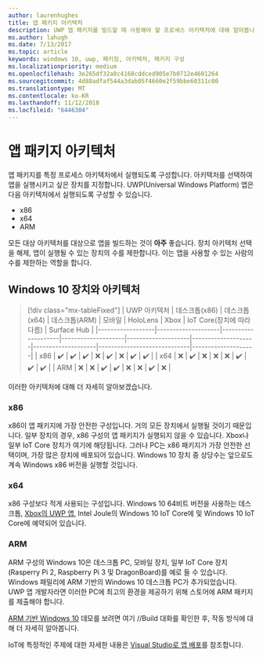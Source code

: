 ```yaml
---
author: laurenhughes
title: 앱 패키지 아키텍처
description: UWP 앱 패키지를 빌드할 때 사용해야 할 프로세스 아키텍처에 대해 알아봅니다.
ms.author: lahugh
ms.date: 7/13/2017
ms.topic: article
keywords: windows 10, uwp, 패키징, 아키텍처, 패키지 구성
ms.localizationpriority: medium
ms.openlocfilehash: 3e265df32a8c4168cddced905e7b0712e4601264
ms.sourcegitcommit: 4d88adfaf544a3dab05f4660e2f59bbe60311c00
ms.translationtype: MT
ms.contentlocale: ko-KR
ms.lasthandoff: 11/12/2018
ms.locfileid: "6446304"
---
```

# <a name="app-package-architectures"></a>앱 패키지 아키텍처

앱 패키지를 특정 프로세스 아키텍처에서 실행되도록 구성합니다. 아키텍처를 선택하여 앱을 실행시키고 싶은 장치를 지정합니다. UWP(Universal Windows Platform) 앱은 다음 아키텍처에서 실행되도록 구성할 수 있습니다.
- x86
- x64
- ARM

모든 대상 아키텍처를 대상으로 앱을 빌드하는 것이 **아주** 좋습니다. 장치 아키텍처 선택을 해제, 앱이 실행될 수 있는 장치의 수를 제한합니다. 이는 앱을 사용할 수 있는 사람의 수를 제한하는 역할을 합니다.

## <a name="windows-10-devices-and-architectures"></a>Windows 10 장치와 아키텍처

> [!div class="mx-tableFixed"]
| UWP 아키텍처 | 데스크톱(x86)      | 데스크톱(x64)      | 데스크톱(ARM)      | 모바일             | HoloLens           | Xbox               | IoT Core(장치에 따라 다름) | Surface Hub        |
|------------------|--------------------|--------------------|--------------------|--------------------|--------------------|--------------------|-----------------------------|--------------------|
| x86              | :heavy_check_mark: | :heavy_check_mark: | :heavy_check_mark: | :x:                | :heavy_check_mark: | :x:                | :heavy_check_mark:          | :heavy_check_mark: |
| x64              | :x:                | :heavy_check_mark: | :x:                | :x:                | :x:                | :heavy_check_mark: | :heavy_check_mark:          | :heavy_check_mark: |
| ARM              | :x:                | :x:                | :heavy_check_mark: | :heavy_check_mark: | :x:                | :x:                | :heavy_check_mark:          | :x:                |
 

이러한 아키텍처에 대해 더 자세히 알아보겠습니다. 

### <a name="x86"></a>x86
x86이 앱 패키지에 가장 안전한 구성입니다. 거의 모든 장치에서 실행될 것이기 때문입니다. 일부 장치의 경우, x86 구성의 앱 패키지가 실행되지 않을 수 있습니다. Xbox나 일부 IoT Core 장치가 여기에 해당됩니다. 그러나 PC는 x86 패키지가 가장 안전한 선택이며, 가장 많은 장치에 배포되어 있습니다. Windows 10 장치 중 상당수는 앞으로도 계속 Windows x86 버전을 실행할 것입니다. 

### <a name="x64"></a>x64
x86 구성보다 적게 사용되는 구성입니다. Windows 10 64비트 버전을 사용하는 데스크톱, [Xbox의 UWP 앱](https://docs.microsoft.com/windows/uwp/xbox-apps/system-resource-allocation), Intel Joule의 Windows 10 IoT Core에 및 Windows 10 IoT Core에 예약되어 있습니다.

### <a name="arm"></a>ARM
ARM 구성의 Windows 10은 데스크톱 PC, 모바일 장치, 일부 IoT Core 장치(Rasperry Pi 2, Raspberry Pi 3 및 DragonBoard)를 예로 들 수 있습니다. Windows 패밀리에 ARM 기반의 Windows 10 데스크톱 PC가 추가되었습니다. UWP 앱 개발자라면 이러한 PC에 최고의 환경을 제공하기 위해 스토어에 ARM 패키지를 제출해야 합니다. 

[ARM 기반 Windows 10](https://channel9.msdn.com/Events/Build/2017/P4171) 데모를 보려면 여기 //Build 대화를 확인한 후, 작동 방식에 대해 더 자세히 알아봅니다. 

IoT에 특정적인 주제에 대한 자세한 내용은 [Visual Studio로 앱 배포](https://developer.microsoft.com/windows/iot/Docs/AppDeployment)를 참조합니다.
